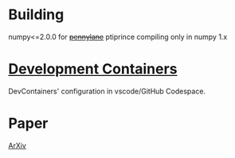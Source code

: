 # Building
numpy<=2.0.0 for ~~[pennylane](https://pennylane.ai/)~~ ptiprince compiling only in numpy 1.x

# [Development Containers](https://containers.dev/)
DevContainers' configuration in vscode/GitHub Codespace.

# Paper
[ArXiv](https://arxiv.org/abs/2404.18041)
